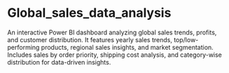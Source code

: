 # Global_sales_data_analysis
An interactive Power BI dashboard analyzing global sales trends, profits, and customer distribution. It features yearly sales trends, top/low-performing products, regional sales insights, and market segmentation. Includes sales by order priority, shipping cost analysis, and category-wise distribution for data-driven insights.
